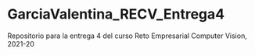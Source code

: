 # GarciaValentina_RECV_Entrega4
Repositorio para la entrega 4 del curso Reto Empresarial Computer Vision, 2021-20
